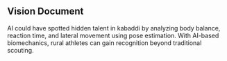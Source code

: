 ## Vision Document
AI could have spotted hidden talent in kabaddi by analyzing body balance, reaction time, and lateral movement using pose estimation. With AI-based biomechanics, rural athletes can gain recognition beyond traditional scouting.
